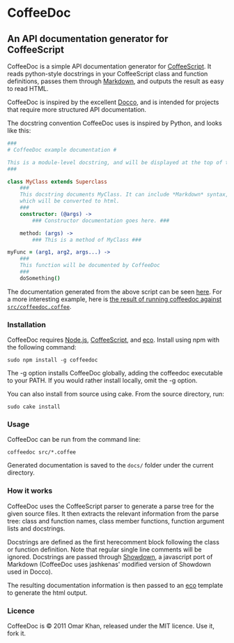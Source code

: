CoffeeDoc
=========

An API documentation generator for CoffeeScript
-----------------------------------------------

CoffeeDoc is a simple API documentation generator for [CoffeeScript][]. It reads python-style docstrings in your CoffeeScript class and function definitions, passes them through [Markdown](http://daringfireball.net/projects/markdown/syntax), and outputs the result as easy to read HTML.

CoffeeDoc is inspired by the excellent [Docco][], and is intended for projects that require more structured API documentation.

The docstring convention CoffeeDoc uses is inspired by Python, and looks like this:

```coffeescript
###
# CoffeeDoc example documentation #

This is a module-level docstring, and will be displayed at the top of the module documentation.
###

class MyClass extends Superclass
    ###
    This docstring documents MyClass. It can include *Markdown* syntax,
    which will be converted to html.
    ###
    constructor: (@args) ->
        ### Constructor documentation goes here. ###

    method: (args) ->
        ### This is a method of MyClass ###

myFunc = (arg1, arg2, args...) ->
    ###
    This function will be documented by CoffeeDoc
    ###
    doSomething()
```

The documentation generated from the above script can be seen [here](http://omarkhan.github.com/coffeedoc/example.html). For a more interesting example, here is [the result of running coffeedoc against `src/coffeedoc.coffee`](http://omarkhan.github.com/coffeedoc/coffeedoc.html).

### Installation ###

CoffeeDoc requires [Node.js][], [CoffeeScript][], and [eco][]. Install using npm with the following command:

    sudo npm install -g coffeedoc

The -g option installs CoffeeDoc globally, adding the coffeedoc executable to your PATH. If you would rather install locally, omit the -g option.

You can also install from source using cake. From the source directory, run:

    sudo cake install

### Usage ###

CoffeeDoc can be run from the command line:

    coffeedoc src/*.coffee

Generated documentation is saved to the `docs/` folder under the current directory.

### How it works ###

CoffeeDoc uses the CoffeeScript parser to generate a parse tree for the given source files. It then extracts the relevant information from the parse tree: class and function names, class member functions, function argument lists and docstrings.

Docstrings are defined as the first herecomment block following the class or function definition. Note that regular single line comments will be ignored. Docstrings are passed through [Showdown][], a javascript port of Markdown (CoffeeDoc uses jashkenas' modified version of Showdown used in Docco).

The resulting documentation information is then passed to an [eco][] template to generate the html output.

### Licence ###

CoffeeDoc is © 2011 Omar Khan, released under the MIT licence. Use it, fork it.

[CoffeeScript]: http://jashkenas.github.com/coffee-script/
[Docco]: http://jashkenas.github.com/docco/
[Node.js]: http://nodejs.org/
[eco]: https://github.com/sstephenson/eco
[Showdown]: http://softwaremaniacs.org/playground/showdown-highlight/

